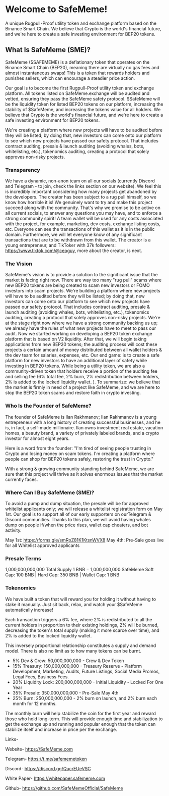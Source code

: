 # Welcome to SafeMeme!

A unique Rugpull-Proof utility token and exchange platform based 
on the Binance Smart Chain. We believe that Crypto is the world's financial future, 
and we're here to create a safe investing environment for BEP20 tokens.


## What Is SafeMeme (SME)?

SafeMeme ($SAFEMEME) is a deflationary token that operates on the Binance Smart Chain (BEP20), meaning there are virtually no gas fees and almost instantaneous swaps! This is a token that rewards holders and punishes sellers, which can encourage a steadier price action.

Our goal is to become the first Rugpull-Proof utility token and exchange platform. All tokens listed on SafeMeme.exchange will be audited and vetted, ensuring they pass the SafeMeme safety protocol. $SafeMeme will be the liquidity token for listed BEP20 tokens on our platform, increasing the stability of $SafeMeme, and increasing the tokens value for all holders. We believe that Crypto is the world's financial future, and we're here to create a safe investing environment for BEP20 tokens. 

We're creating a platform where new projects will have to be audited before they will be listed; by doing that, new investors can come onto our platform to see which new projects have passed our safety protocol. That includes contract auditing, presale & launch auditing (avoiding whales, bots, whitelisting, etc.), tokenomics auditing, creating a protocol that solely approves non-risky projects. 


### Transparency

We have a dynamic, non-anon team on all our socials (currently Discord and Telegram - to join, check the links
section on our website). We feel this is incredibly important considering how many projects get abandoned by
the developers. The creator has been subject to a rug pull himself, so we know how horrible it is!
We genuinely want to try and make this project succeed along with the community. That's why we promise to be
active on all current socials, to answer any questions you may have, and to enforce a strong community spirit!
A team wallet will be used for any costs associated with the project, for example, marketing, dev costs, exchange
listing costs, etc. Everyone can see the transactions of this wallet as it is in the public domain. Furthermore, we
will let everyone know of any significant transactions that are to be withdrawn from this wallet.
The creator is a young entrepreneur, and TikToker with 37k followers: https://www.tiktok.com/@ceoguy, more
about the creator, is next.


### The Vision

SafeMeme's vision is to provide a solution to the significant issue that the market is facing right now. There are way too many
"rug pull" scams where new BEP20 tokens are being created to scam new investors or FOMO investors into scam projects.
We're building a platform where new projects will have to be audited before they will be listed; by doing that, new investors
can come onto our platform to see which new projects have passed our safety protocol. That includes contract auditing, presale & launch auditing (avoiding whales, bots, whitelisting, etc.), tokenomics auditing, creating a protocol that solely approves non-risky projects.
We're at the stage right now where we have a strong community backing us up; we already have the rules of what new
projects have to meet to pass our audit. Now we started working on developing a BEP20 token exchange platform that is
based on V2 liquidity. After that, we will begin taking applications from new BEP20 tokens; the auditing process will cost these
projects a certain amount of money distributed between all wallet holders & the dev team for salaries, expenses, etc.
Our end game: is to create a safe platform for new investors to have an additional layer of safety while investing in BEP20
tokens. While being a utility token, we are also a community-driven token that holders receive a portion of the auditing fee
and selling fee (6% total fee, 2% burn, 2% redistribution between holders, 2% is added to the locked liquidity wallet. ).
To summarize: we believe that the market is firmly in need of a project like SafeMeme, and we are here to stop the BEP20
token scams and restore faith in crypto investing.

### Who Is the Founder of SafeMeme?

The founder of SafeMeme is Ilan Rakhmanov; Ilan Rakhmanov is a young entrepreneur with a long history of creating successful businesses, and he is, in fact, a self-made millionaire. Ilan owns investment real estate, vacation homes, a beauty brand, a variety of privately labeled brands, and a crypto investor for almost eight years. 

Here is a word from the founder: "I'm tired of seeing people trusting in Crypto and losing money on scam tokens. 
I'm creating a platform where people can shop for BEP20 tokens safely, restoring the trust in Crypto." 

With a strong & growing community standing behind SafeMeme, we are sure that this project will thrive 
as it solves enormous issues that the market currently faces.


### Where Can I Buy SafeMeme (SME)?

To avoid a pump and dump situation, the presale will be for approved whitelist applicants only; we will release a whitelist registration form on May 1st. Our goal is to support all of our early supporters on ourTelegram & Discord communities. Thanks to this plan, we will avoid having whales dump on people if/when the price rises, wallet cap cheaters, and bot activity.

May 1st: https://forms.gle/smRoZ81K1KtsnWVX8
May 4th: Pre-Sale goes live for all Whitelist approved applicants


### Presale Terms

 1,000,000,000,000 Total Supply
1 BNB = 1,000,000,000 SafeMeme
Soft Cap: 100 BNB | Hard Cap: 350 BNB | Wallet Cap: 1 BNB


### Tokenomics

We have built a token that will reward you for holding it without having to stake it manually. 
Just sit back, relax, and watch your $SafeMeme automatically increase! 

Each transaction triggers a 6% fee, where 2% is redistributed to all the current holders in proportion to their existing holdings, 
2% will be burned, decreasing the token's total supply (making it more scarce over time), and 2% is added to the locked liquidity wallet.

This inversely proportional relationship constitutes a supply and demand model. There is also no limit as to how many tokens can be burnt.

- 5% Dev & Crew: 50,000,000,000 - Crew & Dev Token
- 15% Treasury: 150,000,000,000 - Treasury Reserve - Platform Development, Marketing, Audits, Future Listings, Social Media Promos, Legal Fees, Business Fees.
- 20% Liquidity Lock: 200,000,000,000 - Initial Liquidity - Locked For One Year
- 35% Presale: 350,000,000,000 - Pre-Sale May 4th
- 25% Burn: 250,000,000,000 - 2% burn on launch, and 2% burn each month for 12 months.

The monthly burn will help stabilize the coin for the first year and reward those who hold long-term. This will provide enough time and stabilization to get the exchange up and running and popular enough that the token can stabilize itself and increase in price per the exchange.


Links-

Website- https://SafeMeme.com

Telegram- https://t.me/safememetoken

Discord- https://discord.gg/QucrEUeVSC

White Paper- https://whitepaper.safememe.com

Github- https://github.com/SafeMemeOfficial/SafeMeme
